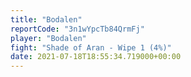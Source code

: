 ```yaml
---
title: "Bodalen"
reportCode: "3n1wYpcTb84QrmFj"
player: "Bodalen"
fight: "Shade of Aran - Wipe 1 (4%)"
date: 2021-07-18T18:55:34.719000+00:00
---
```


